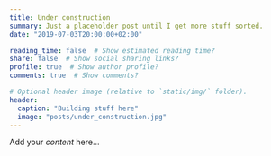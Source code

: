 ```yaml
---
title: Under construction
summary: Just a placeholder post until I get more stuff sorted.
date: "2019-07-03T20:00:00+02:00"

reading_time: false  # Show estimated reading time?
share: false  # Show social sharing links?
profile: true  # Show author profile?
comments: true  # Show comments?

# Optional header image (relative to `static/img/` folder).
header:
  caption: "Building stuff here"
  image: "posts/under_construction.jpg"
---
```


Add your *content* here...